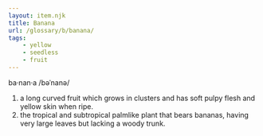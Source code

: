 ```yaml
---
layout: item.njk
title: Banana
url: /glossary/b/banana/
tags:
    - yellow
    - seedless
    - fruit
---
```


ba·nan·a
/bəˈnanə/

1. a long curved fruit which grows in clusters and has soft pulpy flesh and yellow skin when ripe.
2. the tropical and subtropical palmlike plant that bears bananas, having very large leaves but lacking a woody trunk.
